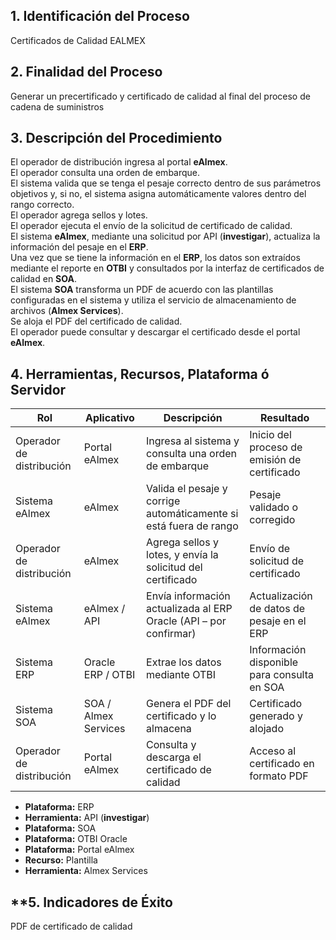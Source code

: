 ## **1. Identificación del Proceso**

Certificados de Calidad EALMEX
## **2. Finalidad del Proceso**

Generar un precertificado y certificado de calidad al final del proceso de cadena de suministros
## **3. Descripción del Procedimiento**

El operador de distribución ingresa al portal **eAlmex**.  
El operador consulta una orden de embarque.  
El sistema valida que se tenga el pesaje correcto dentro de sus parámetros objetivos y, si no, el sistema asigna automáticamente valores dentro del rango correcto.  
El operador agrega sellos y lotes.  
El operador ejecuta el envío de la solicitud de certificado de calidad.  
El sistema **eAlmex**, mediante una solicitud por API (**investigar**), actualiza la información del pesaje en el **ERP**.  
Una vez que se tiene la información en el **ERP**, los datos son extraídos mediante el reporte en **OTBI** y consultados por la interfaz de certificados de calidad en **SOA**.  
El sistema **SOA** transforma un PDF de acuerdo con las plantillas configuradas en el sistema y utiliza el servicio de almacenamiento de archivos (**Almex Services**).  
Se aloja el PDF del certificado de calidad.  
El operador puede consultar y descargar el certificado desde el portal **eAlmex**.

## **4. Herramientas, Recursos, Plataforma ó Servidor**
| **Rol**                  | **Aplicativo**       | **Descripción**                                                   | **Resultado**                                |
| ------------------------ | -------------------- | ----------------------------------------------------------------- | -------------------------------------------- |
| Operador de distribución | Portal eAlmex        | Ingresa al sistema y consulta una orden de embarque               | Inicio del proceso de emisión de certificado |
| Sistema eAlmex           | eAlmex               | Valida el pesaje y corrige automáticamente si está fuera de rango | Pesaje validado o corregido                  |
| Operador de distribución | eAlmex               | Agrega sellos y lotes, y envía la solicitud del certificado       | Envío de solicitud de certificado            |
| Sistema eAlmex           | eAlmex / API         | Envía información actualizada al ERP Oracle (API – por confirmar) | Actualización de datos de pesaje en el ERP   |
| Sistema ERP              | Oracle ERP / OTBI    | Extrae los datos mediante OTBI                                    | Información disponible para consulta en SOA  |
| Sistema SOA              | SOA / Almex Services | Genera el PDF del certificado y lo almacena                       | Certificado generado y alojado               |
| Operador de distribución | Portal eAlmex        | Consulta y descarga el certificado de calidad                     | Acceso al certificado en formato PDF         |

- **Plataforma:** ERP
- **Herramienta:** API (**investigar**)
- **Plataforma:** SOA
- **Plataforma:** OTBI Oracle
- **Plataforma:** Portal eAlmex
- **Recurso:** Plantilla
- **Herramienta:** Almex Services
## **5. Indicadores de Éxito
PDF de certificado de calidad 


